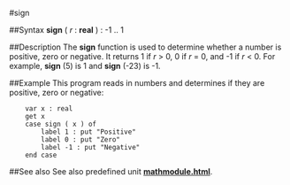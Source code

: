 
#sign

##Syntax
**sign** ( _r_ : **real** ) : -1 .. 1



##Description
The **sign** function is used to determine whether a number is positive, zero or negative. It returns 1 if _r_ > 0, 0 if _r_ = 0, and -1 if _r_ < 0. For example, **sign** (5) is 1 and **sign** (-23) is -1.



##Example
This program reads in numbers and determines if they are positive, zero or negative:


        var x : real
        get x
        case sign ( x ) of
            label 1 : put "Positive"
            label 0 : put "Zero"
            label -1 : put "Negative"
        end case
##See also
See also predefined unit **[mathmodule.html](Math)**.


